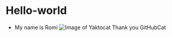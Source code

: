 # Hello-world
* My name is Romi
![Image of Yaktocat](https://octodex.github.com/images/yaktocat.png)
Thank you GitHubCat
